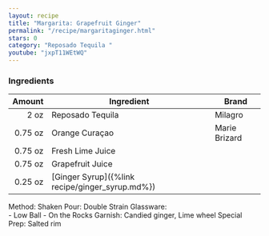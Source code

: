 ```yaml
---
layout: recipe
title: "Margarita: Grapefruit Ginger"
permalink: "/recipe/margaritaginger.html"
stars: 0
category: "Reposado Tequila "
youtube: "jxpT11WEtWQ"
---
```


### Ingredients

| Amount  | Ingredient               | Brand             |
| ------: | ----------------------------------------------- | ------------- |
|    2 oz | Reposado Tequila                                | Milagro       |
| 0.75 oz | Orange Curaçao                                  | Marie Brizard |
| 0.75 oz | Fresh Lime Juice                                |
| 0.75 oz | Grapefruit Juice                                |
| 0.25 oz | [Ginger Syrup]({%link recipe/ginger_syrup.md%}) |

Method: Shaken
Pour: Double Strain
Glassware:  
    - Low Ball
    - On the Rocks
Garnish: Candied ginger, Lime wheel
Special Prep: Salted rim
